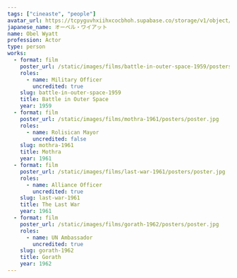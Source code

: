 ```yaml
---
tags: ["cineaste", "people"]
avatar_url: https://tcpyguvhxiihxcocbhoh.supabase.co/storage/v1/object/public/godzilla-cineaste-public/content/people/wyatt-obel/wyatt-obel.jpg
japanese_name: オーベル・ワイアット
name: Obel Wyatt
profession: Actor
type: person
works:
  - format: film
    poster_url: /static/images/films/battle-in-outer-space-1959/posters/poster.jpg
    roles:
      - name: Military Officer
        uncredited: true
    slug: battle-in-outer-space-1959
    title: Battle in Outer Space
    year: 1959
  - format: film
    poster_url: /static/images/films/mothra-1961/posters/poster.jpg
    roles:
      - name: Rolisican Mayor
        uncredited: false
    slug: mothra-1961
    title: Mothra
    year: 1961
  - format: film
    poster_url: /static/images/films/last-war-1961/posters/poster.jpg
    roles:
      - name: Alliance Officer
        uncredited: true
    slug: last-war-1961
    title: The Last War
    year: 1961
  - format: film
    poster_url: /static/images/films/gorath-1962/posters/poster.jpg
    roles:
      - name: UN Ambassador
        uncredited: true
    slug: gorath-1962
    title: Gorath
    year: 1962
---
```

